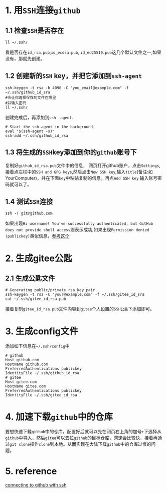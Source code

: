 # 1. 用`SSH`连接`github`

1.1 检查`SSH`是否存在
---------------------

    ll ~/.ssh/

看是否存在`id_rsa.pub`,`id_ecdsa.pub`,
`id_ed25519.pub`这几个默认文件之一,如果没有，那就先创建。

1.2 创建新的`SSH` key，并把它添加到`ssh-agent`
----------------------------------------------

    ssh-keygen -t rsa -b 4096 -C "you_email@example.com" -f ~/.ssh/github_id_sra
    #会让你选择保存的文件在哪里
    #并输入密码
    ll ~/.ssh/

创建完成后，再添加到`ssh--agent`.

    # Start the ssh-agent in the background.
    eval "$(ssh-agent -s)"
    ssh-add ~/.ssh/github_id_rsa

1.3 将生成的`SSH`key添加到你的`github`账号下
--------------------------------------------

复制好`github_id_rsa.pub`文件中的信息，
网页打开github账户，点击`Settings`,接着点左栏中的`SSH and GPG keys`,然后点击`New SSH key`,输入`title`(备注:如YourComputer)，并在下面`key`中粘贴复制的信息。再点`Add SSH key`
输入账号密码就可以了。

1.4 测试`SSH`连接
-----------------

    ssh -T git@github.com

如果出现`Hi username! You've successfully authenticated, but GitHub does not provide shell access`则表示成功,如果出现`Permission denied (publickey)`类似信息，[参考这个](https://help.github.com/en/github/authenticating-to-github/error-permission-denied-publickey)

# 2. 生成gitee公匙

2.1 生成公匙文件
----------------

    # Generating public/private rsa key pair
    ssh-keygen -t rsa -C "your@example.com" -f ~/.ssh/gitee_id_sra
    cat ~/.ssh/gitee_id_rsa.pub

接着复制`gitee_id_rsa.pub`文件内容到`gitee`个人设置的`SSH公匙`下添加即可。

# 3. 生成config文件

添加如下信息在`~/.ssh/config`中

    # github
    Host github.com
    HostName github.com
    PreferredAuthentications publickey
    IdentityFile ~/.ssh/github_id_rsa
    # gitee
    Host gitee.com
    HostName gitee.com
    PreferredAuthentications publickey
    IdentityFile ~/.ssh/gitee_id_rsa

# 4. 加速下载`github`中的仓库

要想快速下载`github`中的仓库，配置好后就可以先在网页右上角的加号`+`下选择从`github`中导入，然后`gitee`可以去拉`github`的目标仓库，网速会比较快，接着再通过`git clone`操作`clone`到本地。从而实现在大陆下载`github`中的仓库过慢的问题。

# 5. reference

[connecting to github with
ssh](https://help.github.com/en/github/authenticating-to-github/connecting-to-github-with-ssh)
